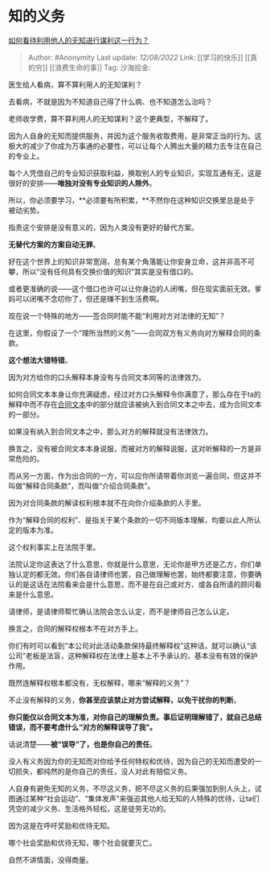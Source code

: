 # 知的义务
[如何看待利用他人的无知进行谋利这一行为？](https://www.zhihu.com/question/547093057/answer/2620463222)

> Author: #Anonymity
> Last update: *12/08/2022*
> Link: [[学习的快乐]] [[真的穷]] [[浪费生命的事]]
> Tag:
> 沙海拾金:

医生给人看病，算不算利用人的无知谋利？

去看病，不就是因为不知道自己得了什么病、也不知道怎么治吗？

老师收学费，算不算利用人的无知谋利？这个更典型，不解释了。

因为人自身的无知而提供服务，并因为这个服务收取费用，是非常正当的行为。这极大的减少了你成为万事通的必要性，可以让每个人腾出大量的精力去专注在自己的专业上。

每个人凭借自己的专业知识获取利益，换取别人的专业知识，实现互通有无，这是很好的安排——**唯独对没有专业知识的人除外**。

所以，你必须要学习，**必须要有所积累，**不然你在这种知识交换里总是处于被动劣势。

指责这个安排是没有意义的，因为人类没有更好的替代方案。

**无替代方案的方案自动无罪**。

好在这个世界上的知识非常宽阔，总有某个角落能让你安身立命，这并非高不可攀，所以“没有任何具有交换价值的知识”其实是没有借口的。

或者更准确的说——这个借口也许可以让你身边的人闭嘴，但在现实面前无效。爹妈可以闭嘴不念叨你了，但还是赚不到生活费啊。

现在说一个特殊的地方——签合同时能不能“利用对方对法律的无知”？

在这里，你假设了一个“理所当然的义务”——合同双方有义务向对方解释合同的条款。

**这个想法大错特错**。

因为对方给你的口头解释本身没有与合同文本同等的法律效力。

如何合同文本本身让你充满疑虑，经过对方口头解释令你满意了，那么存在于ta的解释中而不存在[合同文本](https://www.zhihu.com/search?q=%E5%90%88%E5%90%8C%E6%96%87%E6%9C%AC&search_source=Entity&hybrid_search_source=Entity&hybrid_search_extra=%7B%22sourceType%22%3A%22answer%22%2C%22sourceId%22%3A2620463222%7D)中的部分就应该被纳入到合同文本之中去，成为合同文本的一部分。

如果没有纳入到合同文本之中，那么对方的解释就没有法律效力。

换言之，没有被合同文本本身说服，而被对方的解释说服，这对听解释的一方是非常危险的。

而从另一方面，作为出合同的一方，可以应你所请带着你浏览一遍合同，但这并不叫做“解释合同条款”，而叫做“介绍合同条款”。

因为对合同条款的解读权利根本就不在向你介绍条款的人手里。

作为“解释合同的权利”、是指关于某个条款的一切不同版本理解，均要以此人所认定的版本为准。

这个权利事实上在法院手里。

法院认定你这表达了什么意思，你就是什么意思，无论你是甲方还是乙方，你们单独认定的都无效。你们各自请律师也罢，自己做理解也罢，始终都要注意，你要确认的是这话在法院看来会是什么意思，而不是在自己或对方、或各自所请的顾问看来是什么意思。

请律师，是请律师帮忙确认法院会怎么认定，而不是律师自己怎么认定。

换言之，合同的解释权根本不在对方手上。

你们有时可以看到“本公司对此活动条款保持最终解释权”这种话，就可以确认“该公司”老板是法盲，这种解释权在法律上基本上不予承认的，基本没有有效的保护作用。

既然连解释权根本都没有，无权解释，哪来“解释的义务”？

不止没有解释的义务，**你甚至应该禁止对方尝试解释，以免干扰你的判断**。

**你只能仅以合同文本为准，对你自己的理解负责。事后证明理解错了，就自己总结错误，而不要考虑什么“对方的解释误导了我”。**

话说清楚——**被“误导”了，也是你自己的责任**。

没人有义务因为你的无知而对你给予任何特权和优待，因为自己的无知而遭受的一切损失，都纯然的是你自己的责任，没人对此有赔偿义务。

人自身有避免无知的义务，不尽这义务，把不尽这义务的后果强加到别人头上，试图通过某种“社会运动”、“集体发声”来强迫其他人给无知的人特殊的优待，让ta们凭空的减少义务、生活格外轻松，这是徒劳无功的。

因为这是在呼吁奖励和优待无知。

哪个社会奖励和优待无知，哪个社会就要灭亡。

自然不讲情面，没得商量。
